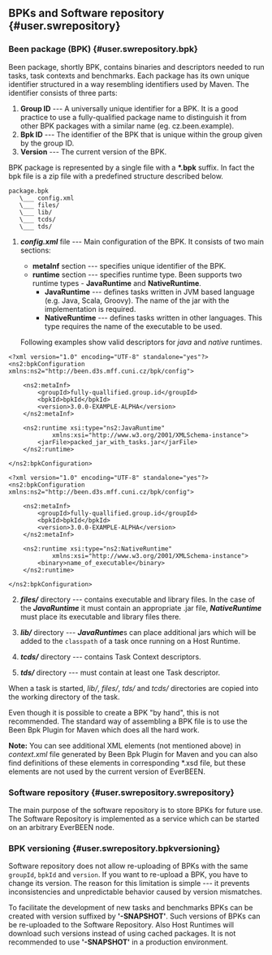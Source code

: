 ## BPKs and Software repository {#user.swrepository}

### Been package (BPK) {#user.swrepository.bpk}
Been package, shortly BPK, contains binaries and descriptors needed to run tasks, task contexts and benchmarks.
Each package has its own unique identifier structured in a way resembling identifiers used by Maven. The identifier consists of three parts: 

1. **Group ID** --- A universally unique identifier for a BPK. It is a good practice to use a fully-qualified package name to distinguish it from other BPK packages with a similar name (eg. cz.been.example).
2. **Bpk ID** --- The identifier of the BPK that is unique within the group given by the group ID.
3. **Version** --- The current version of the BPK.

BPK package is represented by a single file with a **\*.bpk** suffix. In fact the bpk file is a zip file with a predefined structure described below.

    package.bpk
       \___ config.xml
       \___ files/
       \___ lib/
       \___ tcds/
       \___ tds/


1. ***config.xml*** file --- Main configuration of the BPK. It consists of two main sections:
    - **metaInf** section --- specifies unique identifier of the BPK. 
    - **runtime** section --- specifies runtime type. Been supports two runtime types - **JavaRuntime** and **NativeRuntime**. 
        - **JavaRuntime** --- defines tasks written in JVM based language (e.g. Java, Scala, Groovy). The name of the jar with the implementation is required.
        - **NativeRuntime** --- defines tasks written in other languages. This type requires the name of the executable to be used.

    Following examples show valid descriptors for *java* and *native* runtimes.

```
<?xml version="1.0" encoding="UTF-8" standalone="yes"?>
<ns2:bpkConfiguration xmlns:ns2="http://been.d3s.mff.cuni.cz/bpk/config">

    <ns2:metaInf>
        <groupId>fully-quallified.group.id</groupId>
        <bpkId>bpkId</bpkId>
        <version>3.0.0-EXAMPLE-ALPHA</version>
    </ns2:metaInf>
    
    <ns2:runtime xsi:type="ns2:JavaRuntime"
            xmlns:xsi="http://www.w3.org/2001/XMLSchema-instance">
        <jarFile>packed_jar_with_tasks.jar</jarFile>
    </ns2:runtime>
    
</ns2:bpkConfiguration>
```


```
<?xml version="1.0" encoding="UTF-8" standalone="yes"?>
<ns2:bpkConfiguration xmlns:ns2="http://been.d3s.mff.cuni.cz/bpk/config">

    <ns2:metaInf>
        <groupId>fully-quallified.group.id</groupId>
        <bpkId>bpkId</bpkId>
        <version>3.0.0-EXAMPLE-ALPHA</version>
    </ns2:metaInf>
    
    <ns2:runtime xsi:type="ns2:NativeRuntime"
            xmlns:xsi="http://www.w3.org/2001/XMLSchema-instance">
        <binary>name_of_executable</binary>
    </ns2:runtime>
            
</ns2:bpkConfiguration>
```

2. ***files/*** directory --- contains executable and library files. In the case of the ***JavaRuntime***  it must contain an appropriate .jar file, ***NativeRuntime*** must place its executable and library files there. 

3. ***lib/*** directory --- ***JavaRuntime***s can place additional jars which will be added to the `classpath` of a task once running on a Host Runtime. 

4. ***tcds/*** directory --- contains Task Context descriptors.

5. ***tds/*** directory --- must contain at least one Task descriptor.


When a task is started, *lib/*, *files/*, *tds/* and *tcds/* directories are copied into the working directory of the task.

Even though it is possible to create a BPK "by hand", this is not recommended. The standard way of assembling a BPK file is to use the Been Bpk Plugin for Maven which does all the hard work.

**Note:** You can see additional XML elements (not mentioned above) in *context.xml* file generated by Been Bpk Plugin for Maven and you can also find definitions of these elements in corresponding \*.xsd file, but these elements are not used by the current version of EverBEEN. 


### Software repository {#user.swrepository.swrepository}
The main purpose of the software repository is to store BPKs for future use. The Software Repository is implemented as a service which can be started on an arbitrary EverBEEN node.

### BPK versioning {#user.swrepository.bpkversioning}
Software repository does not allow re-uploading of BPKs with the same `groupId`, `bpkId` and `version`. If you want to re-upload a BPK, you have to change its version. The reason for this limitation is simple --- it prevents inconsistencies and unpredictable behavior caused by version mismatches.

To facilitate the development of new tasks and benchmarks BPKs can be created with version suffixed by **'-SNAPSHOT'**. Such versions of BPKs can be re-uploaded to the Software Repository. Also Host Runtimes will download such versions instead of using cached packages. It is not recommended to use **'-SNAPSHOT'** in a production environment. 

